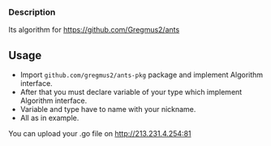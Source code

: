### Description
Its algorithm for https://github.com/Gregmus2/ants

## Usage
* Import `github.com/gregmus2/ants-pkg` package and implement Algorithm interface.
* After that you must declare variable of your type which implement Algorithm interface.
* Variable and type have to name with your nickname. 
* All as in example.

You can upload your .go file on http://213.231.4.254:81